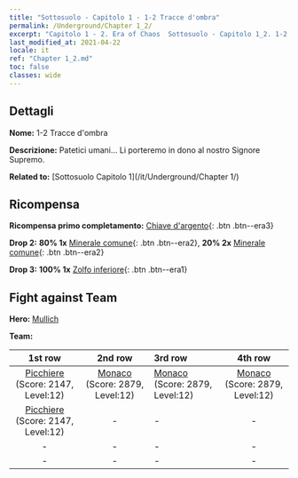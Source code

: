 ```yaml
---
title: "Sottosuolo - Capitolo 1 - 1-2 Tracce d'ombra"
permalink: /Underground/Chapter 1_2/
excerpt: "Capitolo 1 - 2. Era of Chaos  Sottosuolo - Capitolo 1_2. 1-2 Tracce d'ombra"
last_modified_at: 2021-04-22
locale: it
ref: "Chapter 1_2.md"
toc: false
classes: wide
---
```


## Dettagli

 **Nome:** 1-2 Tracce d'ombra

 **Descrizione:** Patetici umani... Li porteremo in dono al nostro Signore Supremo.

 **Related to:** [Sottosuolo Capitolo 1](/it/Underground/Chapter 1/)

## Ricompensa

 **Ricompensa primo completamento:** [Chiave d'argento](/ItemsIT/con_693/){: .btn .btn--era3}

 **Drop 2:** **80% 1x** [Minerale comune](/ItemsIT/mat_6/){: .btn .btn--era2}, **20% 2x** [Minerale comune](/ItemsIT/mat_6/){: .btn .btn--era2}

 **Drop 3:** **100% 1x** [Zolfo inferiore](/ItemsIT/mat_3/){: .btn .btn--era1}


## Fight against Team
 **Hero:** [Mullich](/it/heroes/Mullich/)

 **Team:**


  | 1st row | 2nd row | 3rd row | 4th row |
  |:----:|:----:|:----|:----:|
  | [Picchiere](/it/units/Pikeman/) (Score: 2147, Level:12)  | [Monaco](/it/units/Monk/) (Score: 2879, Level:12)  | [Monaco](/it/units/Monk/) (Score: 2879, Level:12)  | [Monaco](/it/units/Monk/) (Score: 2879, Level:12)  |
  | [Picchiere](/it/units/Pikeman/) (Score: 2147, Level:12)  | - | - | - |
  | - | - | - | - |
  | - | - | - | - |


